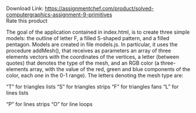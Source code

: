 Download Link: https://assignmentchef.com/product/solved-computergraphics-assignment-9-primitives
<br>
<span class="kksr-muted">Rate this product</span>




The goal of the application contained in index.html, is to create three simple models: the outline of letter F, a filled S-shaped pattern, and a filled pentagon. Models are created in file models.js. In particular, it uses the procedure addMesh(), that receives as parameters an array of three elements vectors with the coordinates of the vertices, a letter (between quotes) that denotes the type of the mesh, and an RGB color (a three-elements array, with the value of the red, green and blue components of the color, each one in the 0-1 range). The letters denoting the mesh type are:

“T” for triangles lists “S” for triangles strips “F” for triangles fans “L” for lines lists

“P” for lines strips “O” for line loops